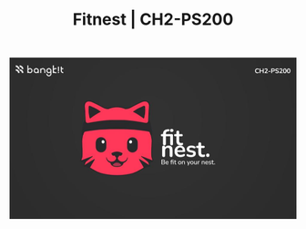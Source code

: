 <h1 align="center"> Fitnest | CH2-PS200 </h1> <br>
<p align="center">
  <a>
    <img alt="Fitnest" title="Fitnest" src="https://github.com/FitNest-AI/.github/blob/main/profile/FITNEST-CH2-PS200.jpg" width="auto" height="auto">
  </a>
</p>


